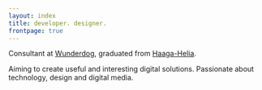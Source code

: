 ```yaml
---
layout: index
title: developer. designer.
frontpage: true
---
```

Consultant at [<span>Wunderdog</span>](https://wunder.dog/), graduated from [<span>Haaga-Helia</span>](https://www.haaga-helia.fi/).

Aiming to create useful and interesting digital solutions.
Passionate about technology, design and digital media.
